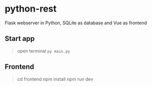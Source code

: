 # python-rest
Flask webserver in Python, SQLite as database and Vue as frontend

## Start app
> open terminal
> `py main.py`

## Frontend
> cd frontend
> npm install
> npm run dev
